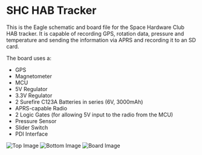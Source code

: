 # SHC HAB Tracker
This is the Eagle schematic and board file for the Space Hardware Club HAB tracker.
It is capable of recording GPS, rotation data, pressure and temperature and sending the information via APRS and recording it to an SD card.

The board uses a:
- GPS
- Magnetometer
- MCU
- 5V Regulator
- 3.3V Regulator
- 2 Surefire C123A Batteries in series (6V, 3000mAh)
- APRS-capable Radio
- 2 Logic Gates (for allowing 5V input to the radio from the MCU)
- Pressure Sensor
- Slider Switch
- PDI Interface

![Top Image](https://i.imgur.com/mmGGDcZ.png "Top of Board")
![Bottom Image](https://i.imgur.com/BSFgt9s.png "Bottom of Board")
![Board Image](https://i.imgur.com/wUaNdkp.png "Board Image")
